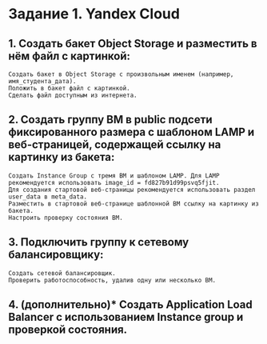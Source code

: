 # Задание 1. Yandex Cloud

## 1. Создать бакет Object Storage и разместить в нём файл с картинкой:

    Создать бакет в Object Storage с произвольным именем (например, имя_студента_дата).
    Положить в бакет файл с картинкой.
    Сделать файл доступным из интернета.

## 2. Создать группу ВМ в public подсети фиксированного размера с шаблоном LAMP и веб-страницей, содержащей ссылку на картинку из бакета:

    Создать Instance Group с тремя ВМ и шаблоном LAMP. Для LAMP рекомендуется использовать image_id = fd827b91d99psvq5fjit.
    Для создания стартовой веб-страницы рекомендуется использовать раздел user_data в meta_data.
    Разместить в стартовой веб-странице шаблонной ВМ ссылку на картинку из бакета.
    Настроить проверку состояния ВМ.

## 3. Подключить группу к сетевому балансировщику:

    Создать сетевой балансировщик.
    Проверить работоспособность, удалив одну или несколько ВМ.

## 4. (дополнительно)* Создать Application Load Balancer с использованием Instance group и проверкой состояния.
